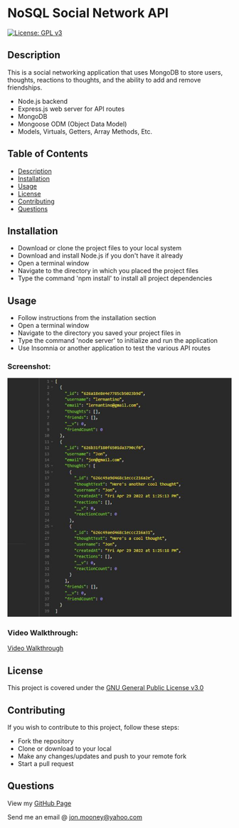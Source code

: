# NoSQL Social Network API
[![License: GPL v3](https://img.shields.io/badge/License-GPLv3-blue.svg)](https://www.gnu.org/licenses/)

## Description

This is a social networking application that uses MongoDB to store users, thoughts, reactions to thoughts, and the ability to add and remove friendships. 

- Node.js backend
- Express.js web server for API routes
- MongoDB
- Mongoose ODM (Object Data Model)
- Models, Virtuals, Getters, Array Methods, Etc.

## Table of Contents

- [Description](#description)
- [Installation](#installation)
- [Usage](#usage)
- [License](#license)
- [Contributing](#contributing)
- [Questions](#questions)

## Installation

- Download or clone the project files to your local system
- Download and install Node.js if you don't have it already
- Open a terminal window
- Navigate to the directory in which you placed the project files
- Type the command 'npm install' to install all project dependencies

## Usage

- Follow instructions from the installation section
- Open a terminal window
- Navigate to the directory you saved your project files in
- Type the command 'node server' to initialize and run the application
- Use Insomnia or another application to test the various API routes

### Screenshot:

![Screenshot](./assets/images/nosql2.jpg)

### Video Walkthrough:

[Video Walkthrough](./assets/video/readme-walkthrough.mp4)

## License

This project is covered under the [GNU General Public License v3.0](https://www.gnu.org/licenses/)

## Contributing

If you wish to contribute to this project, follow these steps:

- Fork the repository
- Clone or download to your local
- Make any changes/updates and push to your remote fork
- Start a pull request

## Questions

View my [GitHub Page](https://github.com/JonMooney)

Send me an email @ [jon.mooney@yahoo.com](mailto:jon.mooney@yahoo.com)